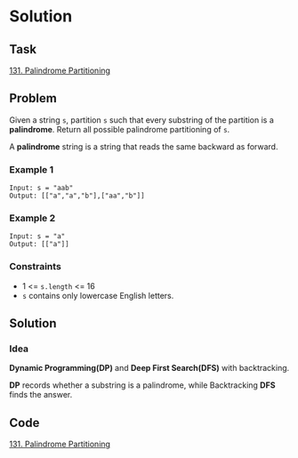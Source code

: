 # Solution

## Task

[131. Palindrome Partitioning](https://leetcode-cn.com/problems/palindrome-partitioning/)


## Problem

Given a string ``s``, partition ``s`` such that every substring of the partition is a **palindrome**. Return all possible palindrome partitioning of ``s``.

A **palindrome** string is a string that reads the same backward as forward.

### Example 1
```
Input: s = "aab"
Output: [["a","a","b"],["aa","b"]]
```
### Example 2
```
Input: s = "a"
Output: [["a"]]
```

### Constraints

* 1 <= ``s.length`` <= 16
* ``s`` contains only lowercase English letters.

## Solution

### Idea
**Dynamic Programming(DP)** and **Deep First Search(DFS)** with backtracking.

**DP** records whether a substring is a palindrome, while Backtracking **DFS** finds the answer.

## Code
[131. Palindrome Partitioning](https://github.com/0oTedo0/Leetcode-Exercises/blob/main/Daily%20Exercises/Mar%202021/2021-03-07%20:%20131.%20Palindrome%20Partitioning/131.%20Palindrome%20Partitioning.py)

